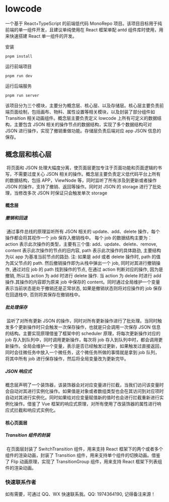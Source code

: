 # lowcode

一个基于 React+TypeScript 的前端低代码 MonoRepo 项目。该项目目标用于纯前端的单一组件开发，且建议单纯使用在 React 框架单配 antd 组件库时使用，用来快速搭建 React 单一组件的开发。

安装

```
pnpm install
```

运行前端项目

```
pnpm run dev
```

运行后端服务

```
pnpm run server
```

该项目分为三个模块，主要分为概念层、核心层、以及存储层。核心层主要负责前端页面绘制，包括画布、物料、属性设置等相关模块，以及封装了部分组件如 Transition 相关动画组件。概念层主要负责定义 lowcode 上所有可定义的数据结构，主要包含 JSON 相关的操作节点的数据结构，实现了多个数据结构可对 JSON 进行操作，实现了撤销重做功能。存储层负责后端对应 app JSON 信息的保存。

## 概念层和核心层

​ 将页面和 JSON 处理大幅度分离，使页面层更加专注于页面功能和页面逻辑的书写，不需要过度关心 JSON 相关的操作。概念层主要负责定义低代码平台上所有的数据结构，包括 APP，ViewNode 等，同时监听了所有涉及到更新或者操作 JSON 的操作，支持了撤销、返回等操作。同时对 JSON 的 storage 进行了批处理，当修改多次 JSON 时保证只会触发单次 storage

#### 概念层

##### 撤销和回退

​ 通过事件总线的原理监听所有 JSON 相关的 update、add、delete 操作，每个操作都会将其视作一个 job 保存入撤销栈中。 每个 job 的数据结构主要为：action 表示此次操作的类型，主要有三个值: add、update、delete、remove, content 表示此次操作的节点的旧内容, path 表示此次操作的具体路劲, 主要结构为以 app 为基准当前节点的路劲. 注: 如果是 add 或者 delete 操作时, path 的值为其父节点的 path. 然后撤销操作即为从栈中弹出一个 job, 同时对其进行撤销操作, 通过对应 job 的 path 找到操作的节点, 在通过 action 判断对应的操作, 因为是撤销, 所以当 action 为 add 时进行 delete 操作. 当 action 为 delete 时进行 add 操作.其操作的内容即为原来 job 中保存的 content。同时通过全局维护一个变量表示当前状态是处于撤销还是正常状态, 如果是撤销状态则将对应操作的 job 保存在回退栈中, 否则将其保存在撤销栈中。

##### 批处理保存

​ 监听了对所有更新 JSON 的操作，同时对所有更新操作进行了批处理。当同时触发多个更新操作时只会触发一次保存操作，也就是只会调用一次保存 JSON 信息的结构。主要实现原理借鉴了框架中的 scheduler 原理，将每次更新操作对应的 job 存入到队列中，同时调用更新操作，每次将 job 存入到队列中时，都会调用更新操作。全局会维护一个变量，表示是否已经触发过更新，如果触发过直接返回，同时会往微任务中放入一个微任务，这个微任务所做的事情就是拿到 job 队列，将其中所有 job 进行保存操作，然后将全局变量改为更新完毕。

##### JSON 响应式

​ 概念层声明了一个装饰器，该装饰器会对对应变量进行拦截，当我们访问该变量时会自动对其进行实例化操作。如果值是对象或者数组类型也会在其访问到对应项时自动对其进行实例化。同时如果给对应变量赋值新的值时也会进行拦截重新进行实例化操作。借鉴了 Vue 框架的响应式原理，对所有使用了改装饰器的属性进行响应式拦截和响应式实例化。

#### 核心页面层

##### Transition 组件的封装

​ 在页面层封装了 SwitchTransition 组件，用来支持 React 框架下的两个或者多个组件的渲染动画，封装了 Transition 组件，用来支持单个组件的切换动画。借鉴了 Flip 动画原理，实现了 TransitionGroup 组件，用来支持 React 框架下列表组件的渲染动画。

### 快速联系作者

如有需要，可通过 QQ、WX 快速联系我。QQ: 1974364190, 记得备注来源！
